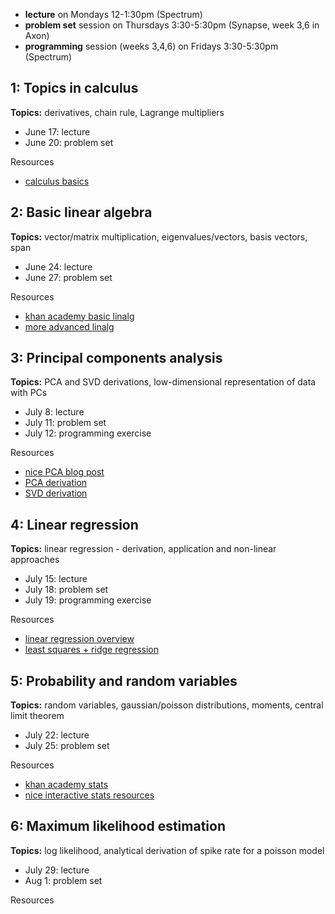 - **lecture** on Mondays 12-1:30pm (Spectrum)
- **problem set** session on Thursdays 3:30-5:30pm (Synapse, week 3,6 in Axon)
- **programming** session (weeks 3,4,6) on Fridays 3:30-5:30pm (Spectrum)

## 1: Topics in calculus

**Topics:** derivatives, chain rule, Lagrange multipliers

- June 17: lecture
- June 20: problem set

Resources
- [calculus basics](https://www.youtube.com/user/patrickJMT)

## 2: Basic linear algebra

**Topics:** vector/matrix multiplication, eigenvalues/vectors, basis vectors, span

- June 24: lecture
- June 27: problem set

Resources
- [khan academy basic linalg](https://www.khanacademy.org/math/linear-algebra/vectors-and-spaces)
- [more advanced linalg](https://ocw.mit.edu/courses/mathematics/18-06sc-linear-algebra-fall-2011/syllabus/)

## 3: Principal components analysis

**Topics:** PCA and SVD derivations, low-dimensional representation of data with PCs

- July 8: lecture
- July 11: problem set
- July 12: programming exercise

Resources
- [nice PCA blog post](http://alexhwilliams.info/itsneuronalblog/2016/03/27/pca/)
- [PCA derivation](https://www.youtube.com/watch?v=L-pQtGm3VS8)
- [SVD derivation](https://www.youtube.com/watch?v=mBcLRGuAFUk)

## 4: Linear regression

**Topics:** linear regression - derivation, application and non-linear approaches

- July 15: lecture
- July 18: problem set
- July 19: programming exercise

Resources
- [linear regression overview](https://www.youtube.com/watch?v=rVviNyIR-fI)
- [least squares + ridge regression](https://ocw.mit.edu/courses/mathematics/18-086-mathematical-methods-for-engineers-ii-spring-2006/video-lectures/lecture-21-optimization-with-constraints/)

## 5: Probability and random variables

**Topics:** random variables, gaussian/poisson distributions, moments, central limit theorem

- July 22: lecture
- July 25: problem set

Resources
- [khan academy stats](https://www.youtube.com/playlist?list=PLC58778F28211FA19)
- [nice interactive stats resources](https://www4.stat.ncsu.edu/~post/teaching.html)

## 6: Maximum likelihood estimation

**Topics:** log likelihood, analytical derivation of spike rate for a poisson model

- July 29: lecture
- Aug 1: problem set

Resources
